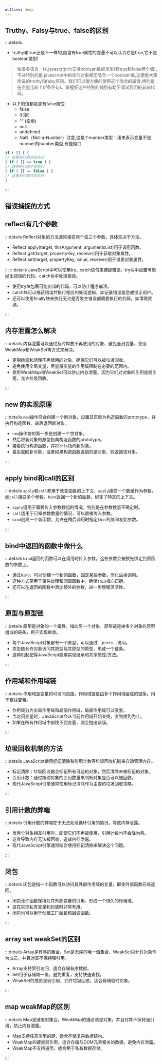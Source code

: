 ```yaml
---
outline: deep
---
```



## Truthy、Falsy与true、false的区别

:::details

- truthy和true还是不一样的,隐含有true属性的变量不可以认为它是true,它不是boolean类型!

> 像很多语言一样,javascript也支持boolean数据类型(有true和false两个值),不过特别的是,javascript中的任何对象都还隐含一个boolean值,这便是大家所说的truthy和falsy原则。我们可以很方便的使用这个隐含的属性,特别是在变量比较上(if条件句)。掌握好这些特别的规则有助于调试我们的前端代码。

- 以下的值都隐含有false属性:
  - false
  - 0(零)
  - "" (空串)
  - null
  - undefined
  - NaN（Not-a-Number）注意,这是个number类型！用来表示变量不是number的number类型,有些拗口
  
```js
if ( [] ) { 
// 这里的代码将会执行 
} if ( [] == true ) { 
// 这里的代码不会执行 
} if ( [] == false ) { 
// 这里的代码将会执行 
}
```

:::

## 错误捕捉的方式

## reflect有几个参数

:::details
Reflect对象的方法通常接受两个或三个参数，具体取决于方法。

- Reflect.apply(target, thisArgument, argumentsList)用于调用函数。
- Reflect.get(target, propertyKey, receiver)用于获取对象属性。
- Reflect.set(target, propertyKey, value, receiver)用于设置对象属性。

:::
:::details
JavaScript中可以使用try...catch语句来捕捉错误，try块中放置可能抛出错误的代码，catch块中处理错误。

- 使用try块包裹可能出错的代码，可以防止程序崩溃。
- catch块可以捕获错误并执行相应的处理逻辑，如记录错误信息或提示用户。
- 还可以使用finally块来执行无论是否发生错误都需要执行的代码，如清理资源。

:::

## 内存泄露怎么解决

:::details
内存泄露可以通过及时释放不再使用的对象、避免全局变量、使用WeakMap和WeakSet等方式来解决。

- 定期检查和清理不再使用的对象，确保它们可以被垃圾回收。
- 避免使用全局变量，尽量将变量的作用域限制在必要的范围内。
- 使用WeakMap和WeakSet可以防止内存泄露，因为它们对对象的引用是弱引用，允许垃圾回收。

:::

## new 的实现原理

:::details
`new`操作符会创建一个新对象，设置其原型为构造函数的prototype，并执行构造函数，最后返回新对象。

- `new`操作符的第一步是创建一个空对象。
- 然后将新对象的原型指向构造函数的prototype。
- 接着执行构造函数，并将`this`指向新对象。
- 最后返回新对象，或者如果构造函数返回的是对象，则返回该对象。

:::

## apply bind和call的区别

:::details
`apply`和`call`都用于改变函数的上下文，`apply`接受一个数组作为参数，而`call`接受多个参数。`bind`返回一个新的函数，绑定了特定的上下文。

- `apply`适用于需要传入参数数组的情况，特别是在参数数量不确定时。
- `call`适用于已知参数数量的情况，可以直接传入参数。
- `bind`创建一个新函数，允许在稍后调用时指定`this`的值和初始参数。

:::

## bind中返回的函数中做什么

:::details
`bind`返回的函数可以在调用时传入参数，这些参数会被预先绑定到原函数的参数上。

- 通过`bind`，可以创建一个新的函数，固定某些参数，简化后续调用。
- 这种方式常用于事件处理和回调函数中，确保`this`指向正确。
- 还可以在返回的函数中添加额外的参数，进一步增强灵活性。

:::

## 原型与原型链

:::details
原型是对象的一个属性，指向另一个对象，原型链是由多个对象的原型组成的链条，用于实现继承。

- 每个JavaScript对象都有一个原型，可以通过`__proto__`访问。
- 原型链允许对象访问其原型及其原型的原型，形成一个链条。
- 这种机制使得JavaScript能够实现继承和共享属性/方法。

:::

## 作用域和作用域链

:::details
作用域是变量的可访问范围，作用域链是由多个作用域组成的链条，用于查找变量。

- 作用域分为全局作用域和局部作用域，局部作用域可以嵌套。
- 当访问变量时，JavaScript会从当前作用域开始查找，直到找到为止。
- 如果在所有作用域中都找不到变量，则会抛出错误。

:::

## 垃圾回收机制的方法

:::details
JavaScript使用标记清除和引用计数等垃圾回收机制来自动管理内存。

- 标记清除：垃圾回收器会标记所有可达的对象，然后清除未被标记的对象。
- 引用计数：通过跟踪对象的引用数量来判断对象是否可以被回收。
- 现代JavaScript引擎通常使用标记清除作为主要的垃圾回收策略。

:::

## 引用计数的弊端

:::details
引用计数的弊端在于无法处理循环引用的情况，导致内存泄露。

- 当两个对象相互引用时，即使它们不再被使用，引用计数也不会降为零。
- 这会导致内存无法被回收，造成内存泄露。
- 现代JavaScript引擎通常结合使用标记清除来解决这个问题。

:::

## 闭包

:::details
闭包是指一个函数可以访问其外部作用域的变量，即使外部函数已经返回。

- 闭包允许函数保持对其外部变量的引用，形成一个持久的作用域。
- 这在实现私有变量和封装时非常有用。
- 闭包也可以用于创建工厂函数和回调函数。

:::

## array set weakSet的区别

:::details
Array是有序的集合，Set是无序的唯一值集合，WeakSet只允许对象作为成员，并且对其不保持强引用。

- Array支持索引访问，适合存储有序数据。
- Set用于存储唯一值，避免重复，支持快速查找。
- WeakSet的成员是弱引用，允许垃圾回收，适合存储临时对象。

:::

## map weakMap的区别

:::details
Map是键值对集合，WeakMap的键必须是对象，并且对其不保持强引用，防止内存泄露。

- Map支持任意类型的键，适合存储复杂数据结构。
- WeakMap的键是弱引用，适合存储与DOM元素相关的数据，避免内存泄露。
- WeakMap不支持遍历，适合用于私有数据存储。

:::

